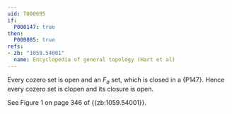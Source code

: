 ```yaml
---
uid: T000695
if:
  P000147: true
then:
  P000085: true
refs:
- zb: "1059.54001"
  name: Encyclopedia of general topology (Hart et al)
---
```


Every cozero set is open and an $F_\sigma$ set, which is closed in a {P147}.
Hence every cozero set is clopen and its closure is open.

See Figure 1 on page 346 of {{zb:1059.54001}}.

